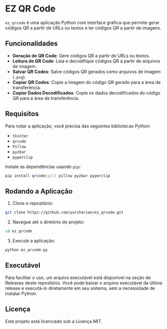 # EZ QR Code

`ez_qrcode` é uma aplicação Python com interface gráfica que permite gerar códigos QR a partir de URLs ou textos e ler códigos QR a partir de imagens.

## Funcionalidades

- **Geração de QR Code**: Gere códigos QR a partir de URLs ou textos.
- **Leitura de QR Code**: Leia e decodifique códigos QR a partir de arquivos de imagem.
- **Salvar QR Codes**: Salve códigos QR gerados como arquivos de imagem (`.png`).
- **Copiar QR Codes**: Copie a imagem do código QR gerado para a área de transferência.
- **Copiar Dados Decodificados**: Copie os dados decodificados do código QR para a área de transferência.

## Requisitos

Para rodar a aplicação, você precisa das seguintes bibliotecas Python:

- `tkinter`
- `qrcode`
- `Pillow`
- `pyzbar`
- `pyperclip`

Instale as dependências usando `pip`:

```bash
pip install qrcode[pil] pillow pyzbar pyperclip
```

## Rodando a Aplicação
1. Clone o repositório:
```bash
git clone https://github.com/yuriharian/ez_qrcode.git
```
2. Navegue até o diretório do projeto:
```bash
cd ez_qrcode
```
3. Execute a aplicação:
```bash
python ez_qrcode.py
```
## Executável

Para facilitar o uso, um arquivo executável está disponível na seção de Releases deste repositório. Você pode baixar o arquivo executável da última release e executá-lo diretamente em seu sistema, sem a necessidade de instalar Python.

## Licença

Este projeto está licenciado sob a Licença MIT.
